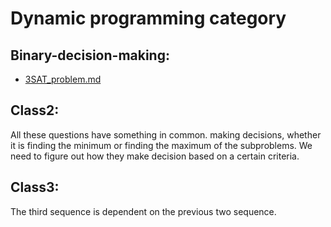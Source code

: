 # Dynamic programming category

## Binary-decision-making:
- [3SAT_problem.md](3SAT_problem.md)
## Class2:
All these questions have something in common. making decisions, whether it is finding the minimum or finding the maximum of the subproblems. We need to figure out how they make decision based on a certain criteria.

## Class3:
The third sequence is dependent on the previous two sequence.
